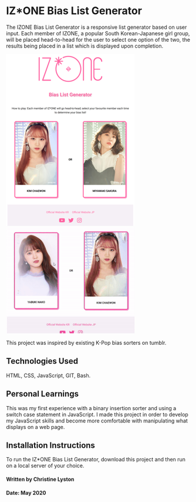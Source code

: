 # IZ*ONE Bias List Generator

The IZONE Bias List Generator is a responsive list generator based on user input. Each member of IZONE, a popular South Korean-Japanese girl group, will be placed head-to-head for the user to select one option of the two, the results being placed in a list which is displayed upon completion.


![](tablet-screenshot350.png) ![](izone-tablet-gif350.gif)

This project was inspired by existing K-Pop bias sorters on tumblr.

## Technologies Used

HTML, CSS, JavaScript, GIT, Bash.

## Personal Learnings

This was my first experience with a binary insertion sorter and using a switch case statement in JavaScript. I made this project in order to develop my JavaScript skills and become more comfortable with manipulating what displays on a web page.

## Installation Instructions

To run the IZ*ONE Bias List Generator, download this project and then run on a local server of your choice.

#### Written by Christine Lyston
#### Date: May 2020
